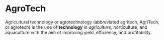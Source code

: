 # AgroTech
Agricultural technology or agrotechnology (abbreviated agritech, AgriTech, or agrotech) is the <kbd>use</kbd> of **technology** in *agriculture*, horticulture, and aquaculture with the aim of improving yield, efficiency, and profitability.
